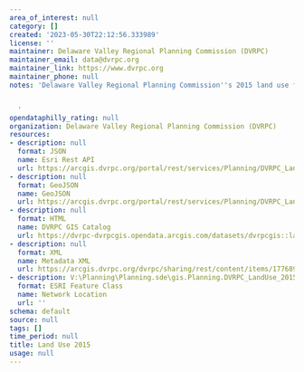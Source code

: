 ```yaml
---
area_of_interest: null
category: []
created: '2023-05-30T22:12:56.333989'
license: ''
maintainer: Delaware Valley Regional Planning Commission (DVRPC)
maintainer_email: data@dvrpc.org
maintainer_link: https://www.dvrpc.org
maintainer_phone: null
notes: 'Delaware Valley Regional Planning Commission''s 2015 land use file.


  '
opendataphilly_rating: null
organization: Delaware Valley Regional Planning Commission (DVRPC)
resources:
- description: null
  format: JSON
  name: Esri Rest API
  url: https://arcgis.dvrpc.org/portal/rest/services/Planning/DVRPC_LandUse_2015/FeatureServer/0
- description: null
  format: GeoJSON
  name: GeoJSON
  url: https://arcgis.dvrpc.org/portal/rest/services/Planning/DVRPC_LandUse_2015/FeatureServer/0/query?where=1=1&outsr=4326&outfields=*&f=geojson
- description: null
  format: HTML
  name: DVRPC GIS Catalog
  url: https://dvrpc-dvrpcgis.opendata.arcgis.com/datasets/dvrpcgis::land-use-2015
- description: null
  format: XML
  name: Metadata XML
  url: https://arcgis.dvrpc.org/dvrpc/sharing/rest/content/items/177689e7a2064bb99e5ba25bdc72b6e9/info/metadata/metadata.xml?format=default
- description: V:\Planning\Planning.sde\gis.Planning.DVRPC_LandUse_2015
  format: ESRI Feature Class
  name: Network Location
  url: ''
schema: default
source: null
tags: []
time_period: null
title: Land Use 2015
usage: null
---
```

